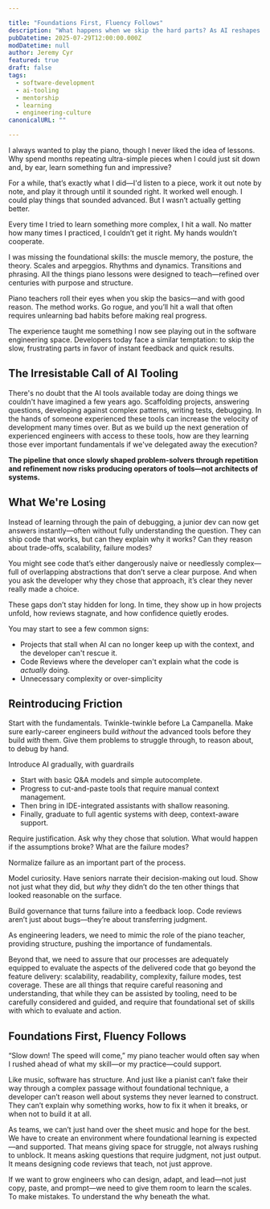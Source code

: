 ```yaml
---

title: "Foundations First, Fluency Follows"
description: "What happens when we skip the hard parts? As AI reshapes software development, junior engineers need more than shortcuts—they need the struggle and structure that builds real understanding."
pubDatetime: 2025-07-29T12:00:00.000Z
modDatetime: null
author: Jeremy Cyr
featured: true
draft: false
tags:
  - software-development
  - ai-tooling
  - mentorship
  - learning
  - engineering-culture
canonicalURL: ""

---
```

I always wanted to play the piano, though I never liked the idea of lessons. Why spend months repeating ultra-simple pieces when I could just sit down and, by ear, learn something fun and impressive?

For a while, that’s exactly what I did—I'd listen to a piece, work it out note by note, and play it through until it sounded right. It worked well enough. I could play things that sounded advanced. But I wasn’t actually getting better.

Every time I tried to learn something more complex, I hit a wall. No matter how many times I practiced, I couldn’t get it right. My hands wouldn’t cooperate.

I was missing the foundational skills: the muscle memory, the posture, the theory. Scales and arpeggios. Rhythms and dynamics. Transitions and phrasing. All the things piano lessons were designed to teach—refined over centuries with purpose and structure.

Piano teachers roll their eyes when you skip the basics—and with good reason. The method works. Go rogue, and you’ll hit a wall that often requires unlearning bad habits before making real progress.

The experience taught me something I now see playing out in the software engineering space. Developers today face a similar temptation: to skip the slow, frustrating parts in favor of instant feedback and quick results.

## The Irresistable Call of AI Tooling

There's no doubt that the AI tools available today are doing things we couldn't have imagined a few years ago.  Scaffolding projects, answering questions, developing against complex patterns, writing tests, debugging.  In the hands of someone experienced these tools can increase the velocity of development many times over.  But as we build up the next generation of experienced engineers with access to these tools, how are they learning those ever important fundamentals if we've delegated away the execution?

**The pipeline that once slowly shaped problem-solvers through repetition and refinement now risks producing operators of tools—not architects of systems.**

## What We're Losing

Instead of learning through the pain of debugging, a junior dev can now get answers instantly—often without fully understanding the question.
They can ship code that works, but can they explain why it works? Can they reason about trade-offs, scalability, failure modes?

You might see code that’s either dangerously naive or needlessly complex—full of overlapping abstractions that don’t serve a clear purpose. And when you ask the developer why they chose that approach, it’s clear they never really made a choice.

These gaps don’t stay hidden for long. In time, they show up in how projects unfold, how reviews stagnate, and how confidence quietly erodes.

You may start to see a few common signs:

* Projects that stall when AI can no longer keep up with the context, and the developer can't rescue it.
* Code Reviews where the developer can't explain what the code is *actually* doing.
* Unnecessary complexity or over-simplicity


## Reintroducing Friction

Start with the fundamentals. Twinkle-twinkle before La Campanella. Make sure early-career engineers build *without* the advanced tools before they build *with* them. Give them problems to struggle through, to reason about, to debug by hand. 

Introduce AI gradually, with guardrails
* Start with basic Q&A models and simple autocomplete.
* Progress to cut-and-paste tools that require manual context management.
* Then bring in IDE-integrated assistants with shallow reasoning.
* Finally, graduate to full agentic systems with deep, context-aware support.

Require justification. Ask why they chose that solution. What would happen if the assumptions broke? What are the failure modes?

Normalize failure as an important part of the process.

Model curiosity. Have seniors narrate their decision-making out loud. Show not just what they did, but *why* they didn’t do the ten other things that looked reasonable on the surface.

Build governance that turns failure into a feedback loop. Code reviews aren’t just about bugs—they’re about transferring judgment.

As engineering leaders, we need to mimic the role of the piano teacher, providing structure, pushing the importance of fundamentals.  

Beyond that, we need to assure that our processes are adequately equipped to evaluate the aspects of the delivered code that go beyond the feature delivery: scalability, readability, complexity, failure modes, test coverage.  These are all things that require careful reasoning and understanding, that while they can be assisted by tooling, need to be carefully considered and guided, and require that foundational set of skills with which to evaluate and action.

## Foundations First, Fluency Follows

“Slow down! The speed will come,” my piano teacher would often say when I rushed ahead of what my skill—or my practice—could support.

Like music, software has structure. And just like a pianist can’t fake their way through a complex passage without foundational technique, a developer can’t reason well about systems they never learned to construct. They can’t explain why something works, how to fix it when it breaks, or when not to build it at all.

As teams, we can’t just hand over the sheet music and hope for the best. We have to create an environment where foundational learning is expected—and supported. That means giving space for struggle, not always rushing to unblock. It means asking questions that require judgment, not just output. It means designing code reviews that teach, not just approve.

If we want to grow engineers who can design, adapt, and lead—not just copy, paste, and prompt—we need to give them room to learn the scales. To make mistakes. To understand the why beneath the what.